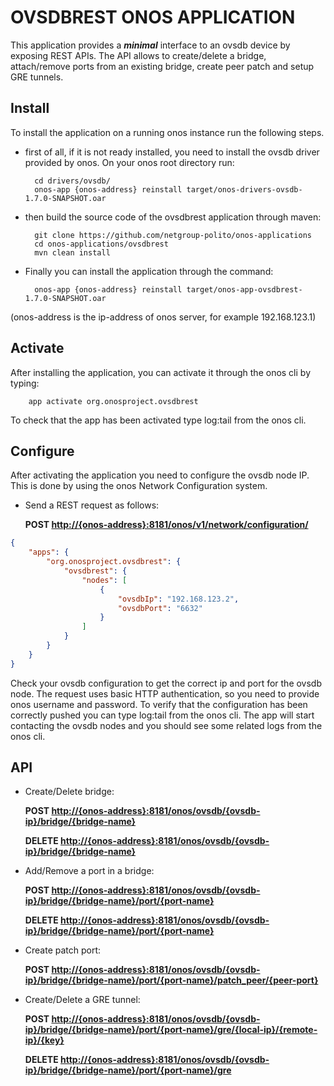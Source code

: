 # OVSDBREST ONOS APPLICATION

This application provides a ***minimal*** interface to an ovsdb device by exposing REST APIs.
The API allows to create/delete a bridge, attach/remove ports from an existing bridge, create peer patch and setup GRE tunnels.

## Install

To install the application on a running onos instance run the following steps.

* first of all, if it is not ready installed, you need to install the ovsdb driver provided by onos. On your onos root directory run:

        cd drivers/ovsdb/
        onos-app {onos-address} reinstall target/onos-drivers-ovsdb-1.7.0-SNAPSHOT.oar

* then build the source code of the ovsdbrest application through maven:

        git clone https://github.com/netgroup-polito/onos-applications
        cd onos-applications/ovsdbrest
        mvn clean install

* Finally you can install the application through the command:

        onos-app {onos-address} reinstall target/onos-app-ovsdbrest-1.7.0-SNAPSHOT.oar

(onos-address is the ip-address of onos server, for example 192.168.123.1)

## Activate

After installing the application, you can activate it through the onos cli by typing:

        app activate org.onosproject.ovsdbrest

To check that the app has been activated type log:tail from the onos cli.

## Configure

After activating the application you need to configure the ovsdb node IP. This is done by using the onos Network Configuration system.

* Send a REST request as follows:

    **POST <http://{onos-address}:8181/onos/v1/network/configuration/>**

``` json
{
    "apps": {
        "org.onosproject.ovsdbrest": {
            "ovsdbrest": {
                "nodes": [
                    {
                        "ovsdbIp": "192.168.123.2",
                        "ovsdbPort": "6632"
                    }
                ]
            }
        }
    }
}
```

Check your ovsdb configuration to get the correct ip and port for the ovsdb node.
The request uses basic HTTP authentication, so you need to provide onos username and password.
To verify that the configuration has been correctly pushed you can type log:tail from the onos cli.
The app will start contacting the ovsdb nodes and you should see some related logs from the onos cli.

## API

* Create/Delete bridge:

    **POST <http://{onos-address}:8181/onos/ovsdb/{ovsdb-ip}/bridge/{bridge-name}>**

    **DELETE <http://{onos-address}:8181/onos/ovsdb/{ovsdb-ip}/bridge/{bridge-name}>**

* Add/Remove a port in a bridge:

    **POST <http://{onos-address}:8181/onos/ovsdb/{ovsdb-ip}/bridge/{bridge-name}/port/{port-name}>**

    **DELETE <http://{onos-address}:8181/onos/ovsdb/{ovsdb-ip}/bridge/{bridge-name}/port/{port-name}>**

* Create patch port:

    **POST <http://{onos-address}:8181/onos/ovsdb/{ovsdb-ip}/bridge/{bridge-name}/port/{port-name}/patch_peer/{peer-port}>**

* Create/Delete a GRE tunnel:

    **POST <http://{onos-address}:8181/onos/ovsdb/{ovsdb-ip}/bridge/{bridge-name}/port/{port-name}/gre/{local-ip}/{remote-ip}/{key}>**

    **DELETE <http://{onos-address}:8181/onos/ovsdb/{ovsdb-ip}/bridge/{bridge-name}/port/{port-name}/gre>**

